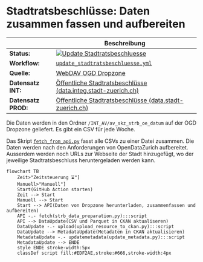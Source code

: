 Stadtratsbeschlüsse: Daten zusammen fassen und aufbereiten
===========================================

|                           | Beschreibung                                                                                                                                                                                                                                                                                         |
| ------------------------- | ---------------------------------------------------------------------------------------------------------------------------------------------------------------------------------------------------------------------------------------------------------------------------------------------------- |
| **Status:**         | [![Update Stadtratsbeschluesse](https://github.com/opendatazurich/opendatazurich.github.io/actions/workflows/update_stadtratsbeschluesse.yml/badge.svg)](https://github.com/opendatazurich/opendatazurich.github.io/actions/workflows/update_stadtratsbeschluesse.yml) |
| **Workflow:**       | [`update_stadtratsbeschluesse.yml`](https://github.com/opendatazurich/opendatazurich.github.io/blob/master/.github/workflows/update_stadtratsbeschluesse.yml)                                                                                                                     |
| **Quelle:**         | [WebDAV OGD Dropzone](https://www.ssz-webdav.stadt-zuerich.ch/OGD_Dropzone/)                                                                                                                                                                                                                                                          |
| **Datensatz INT:**  | [Öffentliche Stadtratsbeschlüsse (data.integ.stadt-zuerich.ch)](https://data.integ.stadt-zuerich.ch/dataset/int_av_av_skz_strb_oe_datum)                                                                                                                                    |
| **Datensatz PROD:** | [Öffentliche Stadtratsbeschlüsse (data.stadt-zuerich.ch)](https://data.stadt-zuerich.ch/dataset/av_skz_strb_oe_datum)                                                                                                                                                |

Die Daten werden in den Ordner `/INT_AV/av_skz_strb_oe_datum` auf der OGD Dropzone geliefert. Es gibt ein CSV für jede Woche.

Das Skript [`fetch_from_api.py`](https://github.com/opendatazurich/opendatazurich.github.io/blob/master/automation/stadtratsbeschluesse/strb_data_preparation.py) fasst alle CSVs zu einer Datei zusammen. Die Daten werden nach den Anforderungen von OpenDataZurich aufbereitet. Ausserdem werden noch URLs zur Webseite der Stadt hinzugefügt, wo der jeweilige Stadtratsbeschluss heruntergeladen werden kann.

```mermaid
flowchart TB
    Zeit>"Zeitsteuerung ⌛️"]
    Manuell>"Manuell"]
    Start(GitHub Action starten)
    Zeit --> Start
    Manuell --> Start
    Start --> API(Daten von Dropzone herunterladen, zusammenfassen und aufbereiten)
    API -.- fetch(strb_data_preparation.py):::script
    API --> DataUpdate(CSV und Parquet in CKAN aktualiseren)
    DataUpdate -.- upload(upload_resource_to_ckan.py):::script
    DataUpdate --> MetadataUpdate(Metadaten in CKAN aktualisieren)
    MetadataUpdate -.- updatemetadata(update_metadata.py):::script
    MetadataUpdate --> ENDE
    style ENDE stroke-width:5px
    classDef script fill:#EDF2AE,stroke:#666,stroke-width:4px
```
